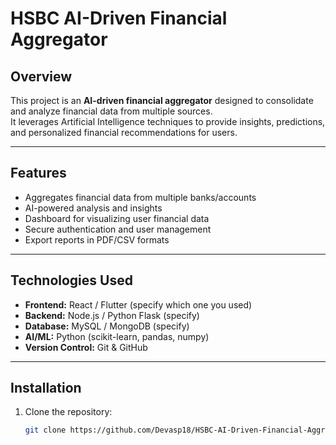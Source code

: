 
# HSBC AI-Driven Financial Aggregator

## Overview
This project is an **AI-driven financial aggregator** designed to consolidate and analyze financial data from multiple sources.  
It leverages Artificial Intelligence techniques to provide insights, predictions, and personalized financial recommendations for users.

---

## Features
- Aggregates financial data from multiple banks/accounts
- AI-powered analysis and insights
- Dashboard for visualizing user financial data
- Secure authentication and user management
- Export reports in PDF/CSV formats

---

## Technologies Used
- **Frontend:** React / Flutter (specify which one you used)  
- **Backend:** Node.js / Python Flask (specify)  
- **Database:** MySQL / MongoDB (specify)  
- **AI/ML:** Python (scikit-learn, pandas, numpy)  
- **Version Control:** Git & GitHub  

---

## Installation

1. Clone the repository:
   ```bash
   git clone https://github.com/Devasp18/HSBC-AI-Driven-Financial-Aggregator.git
